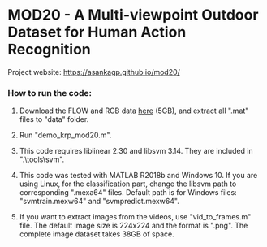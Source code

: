 # MOD20 - A Multi-viewpoint Outdoor Dataset for Human Action Recognition

Project website: https://asankagp.github.io/mod20/


### How to run the code:

1. Download the FLOW and RGB data [here](https://drive.google.com/open?id=1MXcBfKPbtOoEX_j6vGkopBKnyktpDh0l) (5GB), and extract all ".mat" files to "data" folder.

2. Run "demo_krp_mod20.m".

3. This code requires liblinear 2.30 and libsvm 3.14. They are included in ".\tools\svm\".

3. This code was tested with MATLAB R2018b and Windows 10. If you are using Linux, for the classification part, change the libsvm path to corresponding ".mexa64" files. Default path is for Windows files: "svmtrain.mexw64" and "svmpredict.mexw64".

4. If you want to extract images from the videos, use "vid_to_frames.m" file. The default image size is 224x224 and the format is ".png". The complete image dataset takes 38GB of space.

